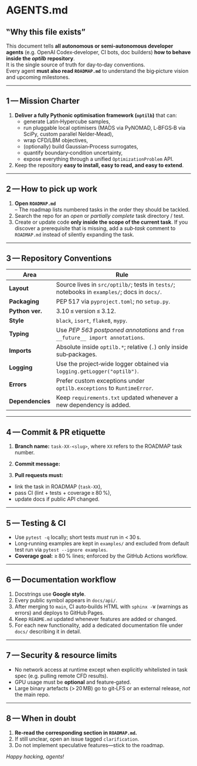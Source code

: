 # AGENTS.md

## ‟Why this file exists”
This document tells **all autonomous or semi‑autonomous developer agents** (e.g. OpenAI Codex‑developer, CI bots, doc builders) **how to behave inside the *optilb* repository**.  
It is the single source of truth for day‑to‑day conventions.  
Every agent **must also read `ROADMAP.md`** to understand the big‑picture vision and upcoming milestones.

---

## 1 — Mission Charter
1. **Deliver a fully Pythonic optimisation framework (`optilb`)** that can:
   - generate Latin‑Hypercube samples,
   - run pluggable local optimisers (MADS via PyNOMAD, L‑BFGS‑B via SciPy, custom parallel Nelder‑Mead),
   - wrap CFD/LBM objectives,
   - (optionally) build Gaussian‑Process surrogates,
   - quantify boundary‑condition uncertainty,
   - expose everything through a unified `OptimizationProblem` API.
2. Keep the repository **easy to install, easy to read, and easy to extend**.

---

## 2 — How to pick up work
1. **Open `ROADMAP.md`**  
   – The roadmap lists numbered tasks in the order they should be tackled.  
2. Search the repo for an *open* or *partially complete* task directory / test.  
3. Create or update code **only inside the scope of the current task**. If you discover a prerequisite that is missing, add a *sub‑task* comment to `ROADMAP.md` instead of silently expanding the task.

---

## 3 — Repository Conventions
| Area | Rule |
|------|------|
| **Layout** | Source lives in `src/optilb/`; tests in `tests/`; notebooks in `examples/`; docs in `docs/`. |
| **Packaging** | PEP 517 via `pyproject.toml`; no `setup.py`. |
| **Python ver.** | 3.10 ≤ version ≤ 3.12. |
| **Style** | `black`, `isort`, `flake8`, `mypy`. |
| **Typing** | Use *PEP 563 postponed annotations* and `from __future__ import annotations`. |
| **Imports** | Absolute inside `optilb.*`; relative (`.`) only inside sub‑packages. |
| **Logging** | Use the project‑wide logger obtained via `logging.getLogger("optilb")`. |
| **Errors** | Prefer custom exceptions under `optilb.exceptions` to `RuntimeError`. |
| **Dependencies** | Keep `requirements.txt` updated whenever a new dependency is added. |

---

## 4 — Commit & PR etiquette
1. **Branch name:** `task‑XX‑<slug>`, where `XX` refers to the ROADMAP task number.  
2. **Commit message:**  

3. **Pull requests must:**
- link the task in ROADMAP (`task‑XX`),
- pass CI (lint + tests + coverage ≥ 80 %),
- update docs if public API changed.

---

## 5 — Testing & CI
- Use `pytest -q` locally; short tests *must* run in < 30 s.
- Long‑running examples are kept in `examples/` and excluded from default test run via `pytest --ignore examples`.
- **Coverage goal:** ≥ 80 % lines; enforced by the GitHub Actions workflow.

---

## 6 — Documentation workflow
1. Docstrings use **Google style**.  
2. Every public symbol appears in `docs/api/`.  
3. After merging to `main`, CI auto‑builds HTML with `sphinx -W` (warnings as errors) and deploys to GitHub Pages.
4. Keep `README.md` updated whenever features are added or changed.
5. For each new functionality, add a dedicated documentation file under `docs/` describing it in detail.

---

## 7 — Security & resource limits
- No network access at runtime except when explicitly whitelisted in task spec (e.g. pulling remote CFD results).  
- GPU usage must be **optional** and feature‑gated.  
- Large binary artefacts (> 20 MB) go to git‑LFS or an external release, *not* the main repo.

---

## 8 — When in doubt
1. **Re‑read the corresponding section in `ROADMAP.md`.**  
2. If still unclear, open an issue tagged `clarification`.  
3. Do not implement speculative features—stick to the roadmap.

*Happy hacking, agents!*
